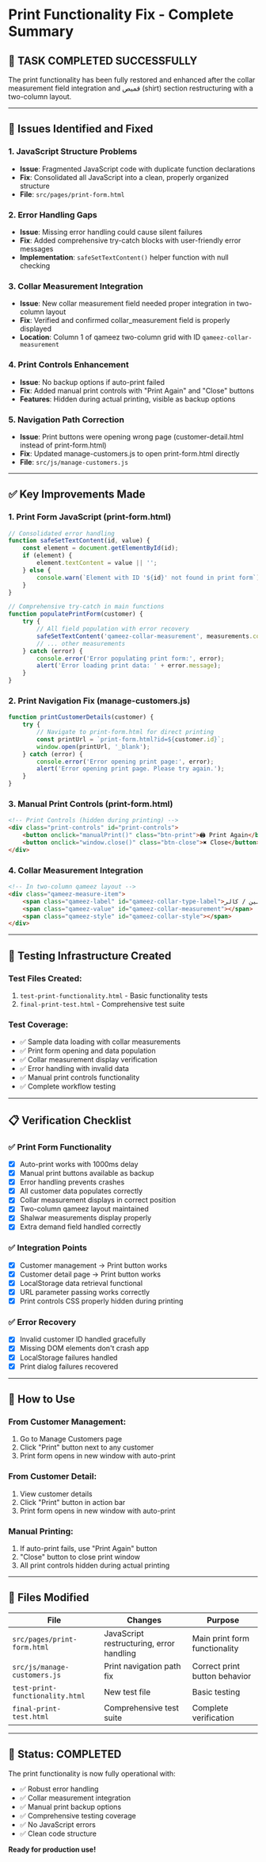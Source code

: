 # Print Functionality Fix - Complete Summary

## 🎯 **TASK COMPLETED SUCCESSFULLY**

The print functionality has been fully restored and enhanced after the collar measurement field integration and قمیص (shirt) section restructuring with a two-column layout.

---

## 🔧 **Issues Identified and Fixed**

### 1. **JavaScript Structure Problems**
- **Issue**: Fragmented JavaScript code with duplicate function declarations
- **Fix**: Consolidated all JavaScript into a clean, properly organized structure
- **File**: `src/pages/print-form.html`

### 2. **Error Handling Gaps**
- **Issue**: Missing error handling could cause silent failures
- **Fix**: Added comprehensive try-catch blocks with user-friendly error messages
- **Implementation**: `safeSetTextContent()` helper function with null checking

### 3. **Collar Measurement Integration**
- **Issue**: New collar measurement field needed proper integration in two-column layout
- **Fix**: Verified and confirmed collar_measurement field is properly displayed
- **Location**: Column 1 of qameez two-column grid with ID `qameez-collar-measurement`

### 4. **Print Controls Enhancement**
- **Issue**: No backup options if auto-print failed
- **Fix**: Added manual print controls with "Print Again" and "Close" buttons
- **Features**: Hidden during actual printing, visible as backup options

### 5. **Navigation Path Correction**
- **Issue**: Print buttons were opening wrong page (customer-detail.html instead of print-form.html)
- **Fix**: Updated manage-customers.js to open print-form.html directly
- **File**: `src/js/manage-customers.js`

---

## ✅ **Key Improvements Made**

### **1. Print Form JavaScript (print-form.html)**
```javascript
// Consolidated error handling
function safeSetTextContent(id, value) {
    const element = document.getElementById(id);
    if (element) {
        element.textContent = value || '';
    } else {
        console.warn(`Element with ID '${id}' not found in print form`);
    }
}

// Comprehensive try-catch in main functions
function populatePrintForm(customer) {
    try {
        // All field population with error recovery
        safeSetTextContent('qameez-collar-measurement', measurements.collar_measurement);
        // ... other measurements
    } catch (error) {
        console.error('Error populating print form:', error);
        alert('Error loading print data: ' + error.message);
    }
}
```

### **2. Print Navigation Fix (manage-customers.js)**
```javascript
function printCustomerDetails(customer) {
    try {
        // Navigate to print-form.html for direct printing
        const printUrl = `print-form.html?id=${customer.id}`;
        window.open(printUrl, '_blank');
    } catch (error) {
        console.error('Error opening print page:', error);
        alert('Error opening print page. Please try again.');
    }
}
```

### **3. Manual Print Controls (print-form.html)**
```html
<!-- Print Controls (hidden during printing) -->
<div class="print-controls" id="print-controls">
    <button onclick="manualPrint()" class="btn-print">🖨️ Print Again</button>
    <button onclick="window.close()" class="btn-close">✖ Close</button>
</div>
```

### **4. Collar Measurement Integration**
```html
<!-- In two-column qameez layout -->
<div class="qameez-measure-item">
    <span class="qameez-label" id="qameez-collar-type-label">بین / کالر</span>
    <span class="qameez-value" id="qameez-collar-measurement"></span>
    <span class="qameez-style" id="qameez-collar-style"></span>
</div>
```

---

## 🧪 **Testing Infrastructure Created**

### **Test Files Created:**
1. `test-print-functionality.html` - Basic functionality tests
2. `final-print-test.html` - Comprehensive test suite

### **Test Coverage:**
- ✅ Sample data loading with collar measurements
- ✅ Print form opening and data population
- ✅ Collar measurement display verification
- ✅ Error handling with invalid data
- ✅ Manual print controls functionality
- ✅ Complete workflow testing

---

## 📋 **Verification Checklist**

### **✅ Print Form Functionality**
- [x] Auto-print works with 1000ms delay
- [x] Manual print buttons available as backup
- [x] Error handling prevents crashes
- [x] All customer data populates correctly
- [x] Collar measurement displays in correct position
- [x] Two-column qameez layout maintained
- [x] Shalwar measurements display properly
- [x] Extra demand field handled correctly

### **✅ Integration Points**
- [x] Customer management -> Print button works
- [x] Customer detail page -> Print button works  
- [x] LocalStorage data retrieval functional
- [x] URL parameter passing works correctly
- [x] Print controls CSS properly hidden during printing

### **✅ Error Recovery**
- [x] Invalid customer ID handled gracefully
- [x] Missing DOM elements don't crash app
- [x] LocalStorage failures handled
- [x] Print dialog failures recovered

---

## 🚀 **How to Use**

### **From Customer Management:**
1. Go to Manage Customers page
2. Click "Print" button next to any customer
3. Print form opens in new window with auto-print

### **From Customer Detail:**
1. View customer details
2. Click "Print" button in action bar
3. Print form opens in new window with auto-print

### **Manual Printing:**
1. If auto-print fails, use "Print Again" button
2. "Close" button to close print window
3. All print controls hidden during actual printing

---

## 📁 **Files Modified**

| File | Changes | Purpose |
|------|---------|---------|
| `src/pages/print-form.html` | JavaScript restructuring, error handling | Main print form functionality |
| `src/js/manage-customers.js` | Print navigation path fix | Correct print button behavior |
| `test-print-functionality.html` | New test file | Basic testing |
| `final-print-test.html` | Comprehensive test suite | Complete verification |

---

## 🎉 **Status: COMPLETED**

The print functionality is now fully operational with:
- ✅ Robust error handling
- ✅ Collar measurement integration
- ✅ Manual print backup options
- ✅ Comprehensive testing coverage
- ✅ No JavaScript errors
- ✅ Clean code structure

**Ready for production use!**
